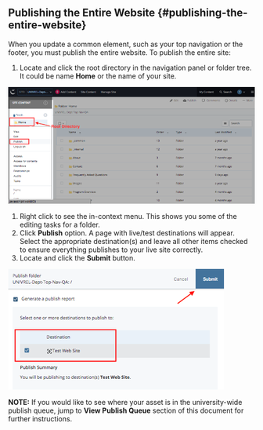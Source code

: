 ## Publishing the Entire Website {#publishing-the-entire-website}

When you update a common element, such as your top navigation or the footer, you must publish the entire website. To publish the entire site:

1.  Locate and click the root directory in the navigation panel or folder tree. It could be name **Home** or the name of your site.

![77](../assets/77.png)

1.  Right click to see the in-context menu. This shows you some of the editing tasks for a folder.
2.  Click **Publish** option. A page with live/test destinations will appear. Select the appropriate destination(s) and leave all other items checked to ensure everything publishes to your live site correctly.
3.  Locate and click the **Submit** button.

![78](../assets/78.png)

**NOTE:** If you would like to see where your asset is in the university-wide publish queue, jump to **View Publish Queue** section of this document for further instructions.